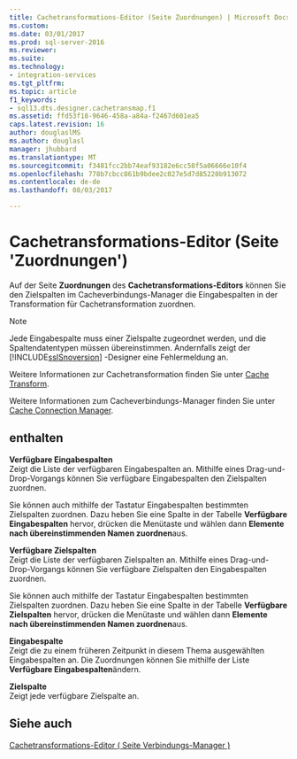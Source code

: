 ```yaml
---
title: Cachetransformations-Editor (Seite Zuordnungen) | Microsoft Docs
ms.custom: 
ms.date: 03/01/2017
ms.prod: sql-server-2016
ms.reviewer: 
ms.suite: 
ms.technology:
- integration-services
ms.tgt_pltfrm: 
ms.topic: article
f1_keywords:
- sql13.dts.designer.cachetransmap.f1
ms.assetid: ffd53f18-9646-458a-a84a-f2467d601ea5
caps.latest.revision: 16
author: douglaslMS
ms.author: douglasl
manager: jhubbard
ms.translationtype: MT
ms.sourcegitcommit: f3481fcc2bb74eaf93182e6cc58f5a06666e10f4
ms.openlocfilehash: 778b7cbcc861b9bdee2c027e5d7d85220b913072
ms.contentlocale: de-de
ms.lasthandoff: 08/03/2017

---
```

# <a name="cache-transformation-editor-mappings-page"></a>Cachetransformations-Editor (Seite 'Zuordnungen')
  Auf der Seite **Zuordnungen** des **Cachetransformations-Editors** können Sie den Zielspalten im Cacheverbindungs-Manager die Eingabespalten in der Transformation für Cachetransformation zuordnen.  
  
> [!NOTE]  
>  Jede Eingabespalte muss einer Zielspalte zugeordnet werden, und die Spaltendatentypen müssen übereinstimmen. Andernfalls zeigt der [!INCLUDE[ssISnoversion](../../../includes/ssisnoversion-md.md)] -Designer eine Fehlermeldung an.  
  
 Weitere Informationen zur Cachetransformation finden Sie unter [Cache Transform](../../../integration-services/data-flow/transformations/cache-transform.md).  
  
 Weitere Informationen zum Cacheverbindungs-Manager finden Sie unter [Cache Connection Manager](../../../integration-services/data-flow/transformations/cache-connection-manager.md).  
  
## <a name="options"></a>enthalten  
 **Verfügbare Eingabespalten**  
 Zeigt die Liste der verfügbaren Eingabespalten an. Mithilfe eines Drag-und-Drop-Vorgangs können Sie verfügbare Eingabespalten den Zielspalten zuordnen.  
  
 Sie können auch mithilfe der Tastatur Eingabespalten bestimmten Zielspalten zuordnen. Dazu heben Sie eine Spalte in der Tabelle **Verfügbare Eingabespalten** hervor, drücken die Menütaste und wählen dann **Elemente nach übereinstimmenden Namen zuordnen**aus.  
  
 **Verfügbare Zielspalten**  
 Zeigt die Liste der verfügbaren Zielspalten an. Mithilfe eines Drag-und-Drop-Vorgangs können Sie verfügbare Zielspalten den Eingabespalten zuordnen.  
  
 Sie können auch mithilfe der Tastatur Eingabespalten bestimmten Zielspalten zuordnen. Dazu heben Sie eine Spalte in der Tabelle **Verfügbare Zielspalten** hervor, drücken die Menütaste und wählen dann **Elemente nach übereinstimmenden Namen zuordnen**aus.  
  
 **Eingabespalte**  
 Zeigt die zu einem früheren Zeitpunkt in diesem Thema ausgewählten Eingabespalten an. Die Zuordnungen können Sie mithilfe der Liste **Verfügbare Eingabespalten**ändern.  
  
 **Zielspalte**  
 Zeigt jede verfügbare Zielspalte an.  
  
## <a name="see-also"></a>Siehe auch  
 [Cachetransformations-Editor &#40; Seite Verbindungs-Manager &#41;](../../../integration-services/data-flow/transformations/cache-transformation-editor-connection-manager-page.md)  
  
  

